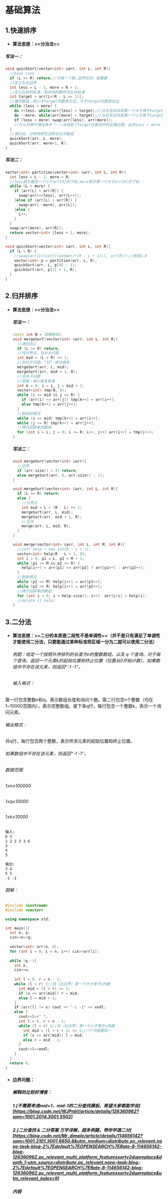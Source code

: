 # 基础算法

## 1.快速排序

- #### 算法思想：==分治法==

##### 写法一：

```c++
void quickSort(vector<int> &arr, int L, int R){
  //base case
  if (L >= R) return;//只有一个数,边界检测，很重要
  //定义左右边界
  int less = L - 1, more = R + 1;
  //定义比较的标准，取中间的数作为比较标准
  int target = arr[L+(R - L >> 1)];
  //遍历数组，把小于target的数放左边，大于target的数放右边
  while (less < more) {
    do ++less; while(arr[less] < target);//从左往右找到第一个大于等于target的数的下标
    do --more; while(arr[more] > target);//从右往左找到第一个小于等于target的数的下标
    if (less < more) swap(arr[less], arr[more]);
    //什么时候不满足条件？-->当找到了target在数组中的正确位置，此时less > more
  }
  //递归去，分别快排左边和右边子数组
  quickSort(arr, L, more);
  quickSort(arr, more+1, R);
}
```

##### 写法二：

```c++
vector<int> partition(vector<int> &arr, int L, int R){
  int less = L - 1, more = R;
  //less表示最后一个小于arr[R]的下标,more表示第一个大于arr[R]的下标
  while (L < more) {
    if (arr[L] < arr[R]) {
      swap(arr[++less], arr[L++]);
    }else if (arr[L] > arr[R]) {
      swap(arr[--more], arr[L]);
    }else {
      L++;
    }
  }
  swap(arr[more], arr[R]);
  return vector<int> {less + 1, more};
}

void quickSort(vector<int> &arr, int L, int R){
  if (L < R) {
    //swap(arr[L+(int)(random()*(R - L + 1))], arr[R]);//快排3.0
    vector<int> p = partition(arr, L, R);
    quickSort(arr, L, p[0] - 1);
    quickSort(arr, p[1] + 1, R);
  }
}
```

## 2.归并排序

- #### 算法思想：==分治法==

  ##### 写法一：

  ```c++
  const int N = 1000010;
  void mergeSort(vector<int> &arr, int L, int R){
    //递归出口
    if (L >= R) return;
    //找分界点，划分大问题
    int mid = (L + R) >> 1;
    //划分子问题，“分”-递归调用
    mergeSort(arr, L, mid);
    mergeSort(arr, mid + 1, R);
    //合并子问题
    //思路：谁小就复制谁
    int k = 0, i = L, j = mid + 1;
    vector<int> tmp(N, 0);
    while (i <= mid && j <= R) {
      if (arr[i] <= arr[j]) tmp[k++] = arr[i++];
      else tmp[k++] = arr[j++];
    }
    //剩余的情况
    while (i <= mid) tmp[k++] = arr[i++];
    while (j <= R) tmp[k++] = arr[j++];
    //拷贝回原来的数组
    for (int i = L, j = 0; i <= R; i++, j++) arr[i++] = tmp[j++];    
  }
  ```

  ##### 写法二：

  ```c++
  void mergeSort(vector<int> &arr){
    //边界
    if (arr.size() < 2) return;
    else mergeSort(arr, 0, arr.size() - 1);
  }
  
  void mergeSort(vector<int> &arr, int L, int R){
    if (L == R) return;
    else {
      //分界点
      int mid = L + (R - L) >> 1;
      mergeSort(arr, L, mid);
      mergeSort(arr, mid + 1, R);
      //合并
      merge(arr, L, mid, R);
    }
  }
  
  void merge(vector<int> &arr, int L, int M, int R){
    //int* help = new int[R - L + 1];
    vector<int> help(R - L + 1, 0);
    int i = 0, p1 = L, p2 = M + 1;
    while (p1 <= M && p2 <= R) {
      help[i++] = arr[p1] <= arr[p2] ? arr[p1++] : arr[p2++]; 
    }
    //剩余情况
    while (p1 <= M) help[i++] = arr[p1++];
    while (p2 <= R) help[i++] = arr[p2++];
    //拷贝回原来的数组
    for (int i = 0; i < help.size(); i++)  arr[L+i] = help[i];
    //delete [] help;
  }
  ```

## 3.二分法

- #### 算法思想：==二分的本质是二段性不是单调性==（并不是只有满足了单调性才能使用二分法，只要能通过某种标准将区域一分为二就可以使用二分法）

  ###### 例题：给定一个按照升序排列的长度为n的整数数组，以及 q 个查询。对于每个查询，返回一个元素k的起始位置和终止位置（位置从0开始计数）。如果数组中不存在该元素，则返回“-1 -1”。

  ###### 输入格式：
第一行包含整数n和q，表示数组长度和询问个数。第二行包含n个整数（均在1~10000范围内），表示完整数组。接下来q行，每行包含一个整数k，表示一个询问元素。

  ###### 输出格式：
共q行，每行包含两个整数，表示所求元素的起始位置和终止位置。

  ###### 如果数组中不存在该元素，则返回“-1 -1”。

  ###### 数据范围

  ###### 1≤n≤100000

  ###### 1≤q≤10000

  ###### 1≤k≤10000

  ```markdown
  输入:
  6 3
  1 2 2 3 3 4
  3
  4
  5
  
  输出:
  3 4
  5 5
  -1 -1
  ```

  ###### 题解：

  ```c++
  #include <iostream>
  #include <vector>
  
  using namespace std;
  
  int main(){
    int n, q;
    cin>>n>>q;
    
    vector<int> arr(n, 0);
    for (int i = 0; i < n; i++) cin>>arr[i];
    
    while (q--){
      int x;
      cin>>x;
      
      int l = 0, r = n - 1;
      while (l < r) {//找（左边界）第一个大于等于x的数
        int mid = (l + r) >> 1;
        if (x <= arr[mid]) r = mid;
        else l = mid + 1;
      }
      if (arr[l] != x) cout << "-1 -1" << endl;
      else {
        cout<<l<<" ";
        int l = 0, r = n - 1;
        while (l < r) {//找（右边界）第一个小于等于x的数
          int mid = (l + r + 1) >> 1;//??为啥要加一
          if (x >= arr[mid]) l = mid;
          else r = mid - 1;
        }
        cout<<l<<endl;
      }
    }
    return 0;
  }
  ```

- #### 边界问题：

  ##### 解释的比较好博客：

  ##### 1.[不需要考虑mid+1、mid-1的二分查找模板，希望大家都能学会][https://blog.csdn.net/WJPnb1/article/details/126360962?spm=1001.2014.3001.5502]

  ##### 2.[二分查找 & 二分答案 万字详解，超多例题，带你学透二分][https://blog.csdn.net/Mr_dimple/article/details/114656142?spm=1001.2101.3001.6650.8&utm_medium=distribute.pc_relevant.none-task-blog-2%7Edefault%7EOPENSEARCH%7ERate-8-114656142-blog-126360962.pc_relevant_multi_platform_featuressortv2dupreplace&depth_1-utm_source=distribute.pc_relevant.none-task-blog-2%7Edefault%7EOPENSEARCH%7ERate-8-114656142-blog-126360962.pc_relevant_multi_platform_featuressortv2dupreplace&utm_relevant_index=9]

  ##### 内容
